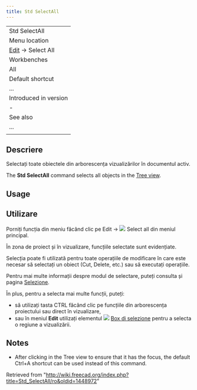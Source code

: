 ```yaml
---
title: Std SelectAll
---
```

|  |
| --- |
| Std SelectAll |
| Menu location |
| [Edit](/Std_Edit_Menu "Std Edit Menu") → Select All |
| Workbenches |
| All |
| Default shortcut |
| ... |
| Introduced in version |
| - |
| See also |
| ... |
|  |

## Descriere

Selectați toate obiectele din arborescența vizualizărilor în documentul activ.

The **Std SelectAll** command selects all objects in the [Tree view](/Tree_view "Tree view").

## Usage

## Utilizare

Porniți funcția din meniu făcând clic pe  Edit → ![](/images/Std_SelectAll.png) Select all din meniul principal.

În zona de proiect și în vizualizare, funcțiile selectate sunt evidențiate.

Selecția poate fi utilizată pentru toate operațiile de modificare în care este necesar să selectați un obiect (Cut, Delete, etc.) sau să executați operațiile.

Pentru mai multe informații despre modul de selectare, puteți consulta și pagina [Selezione](/Draft_Select/it "Draft Select/it").

În plus, pentru a selecta mai multe funcții, puteți:

* să utilizați tasta CTRL făcând clic pe funcțiile din arborescența proiectului sau direct în vizualizare,
* sau în meniul  **Edit** utilizați elementul ![](/images/Std_BoxSelection.png) [Box di selezione](/Std_BoxSelection/it "Std BoxSelection/it") pentru a selecta o regiune a vizualizării.

## Notes

* After clicking in the Tree view to ensure that it has the focus, the default Ctrl+A shortcut can be used instead of this command.

Retrieved from "<http://wiki.freecad.org/index.php?title=Std_SelectAll/ro&oldid=1448972>"